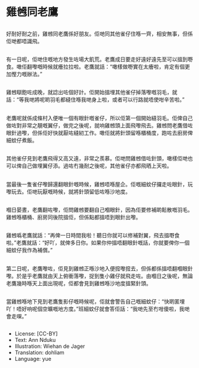 # 雞乸同老鷹

##
好耐好耐之前，雞乸同老鷹係好朋友。佢哋同其他雀仔住喺一齊，相安無事，但係佢哋都唔識飛。

##
有一日呢，佢哋住嘅地方發生咗場大飢荒。老鷹成日要走好遠好遠先至可以搵到嘢食。噉佢翻嚟嘅時候就癐拉拉啦。老鷹就話：“噉樣做嘢實在太癐啦，肯定有個更加慳力嘅辦法。”

##
雞乸瞓飽咗成晚，就諗出咗個好計。佢開始搵埋其他雀仔掉落嚟嘅羽毛，就話：“等我哋將呢啲羽毛都縫住喺我哋身上啦，或者可以行路就唔使咁辛苦啦。”

##
老鷹呢就係成條村入便唯一個有眼針嘅雀仔，所以佢第一個開始縫羽毛。佢俾自己做咗對非常之靚嘅翼仔，做完之後呢，就响雞乸頭上面飛嚟飛去。雞乸問老鷹借咗眼針過嚟，但係佢好快就厭咗縫紉工作。噉佢就將針頭留喺櫃桶度，跑咗去廚房俾細蚊仔煮飯。

##
其他雀仔見到老鷹飛得又高又遠，非常之羨慕。佢哋問雞乸借咗針頭，噉樣佢哋也可以俾自己做埋翼仔添。過咗冇幾耐之後呢，其他雀仔亦都飛晒上天啦。

##
當最後一隻雀仔嚟歸還翻眼針嘅時候，雞乸唔喺屋企。佢嘅細蚊仔攞走咗眼針，玩嚟玩去。佢哋玩厭嘅時候，就將針頭留低咗喺沙地度。

##
嗰日晏晝，老鷹翻咗嚟，佢問雞乸要翻自己嗰眼針，因為佢要修補啲鬆散嘅羽毛。雞乸喺櫃桶、廚房同後院搵佢，但係點都搵唔到眼針出嚟。

##
雞乸噅老鷹就話：“再俾一日時間我啦！聽日你就可以修補對翼，飛去搵嘢食啦。”老鷹就話：“好吖，就俾多日你。如果你仲搵唔翻眼針嘅話，你就要俾你一個細蚊仔我作為補償。”

##
第二日呢，老鷹嚟咗，佢見到雞乸正喺沙地入便搲嚟搲去，但係都係搵唔翻嗰眼針嚟。於是乎老鷹就由天上俯衝落嚟，捉到隻小雞仔就飛走咗。由嗰日之後呢，無論老鷹幾時喺天上面出現呢，佢都會見到雞乸喺沙地度搵緊針頭。

##
當雞乸喺地下見到老鷹隻影仔嘅時候呢，佢就會警告自己嘅細蚊仔：“快啲匿埋吖！唔好响呢個空曠嘅地方度。”班細蚊仔就會答佢話：“我哋先至冇咁傻啦，我哋會走㗎。”

##
* License: [CC-BY]
* Text: Ann Nduku
* Illustration: Wiehan de Jager
* Translation: dohliam
* Language: yue
